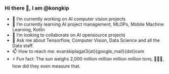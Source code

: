 
<!--
**kongkip/kongkip** is a ✨ _special_ ✨ repository because its `README.md` (this file) appears on your GitHub profile.

Here are some ideas to get you started:
-->

### Hi there 👋, I am @kongkip

- 🔭 I’m currently working on AI computer vision projects
- 🌱 I’m currently learning AI project management, MLOPs, Mobile Machine Learning, Kotlin
- 👯 I’m looking to collaborate on AI opensource projects
- 💬 Ask me about Tensorflow, Computer Vision, Data Science and all the Data staff.
- 📫 How to reach me: evanskiplagat3{at}{google_mail}{dot}com
- ⚡ Fun fact: The sun weighs 2,000 million million million million tons, 🤣🤣🤣, how did they even measure that.
